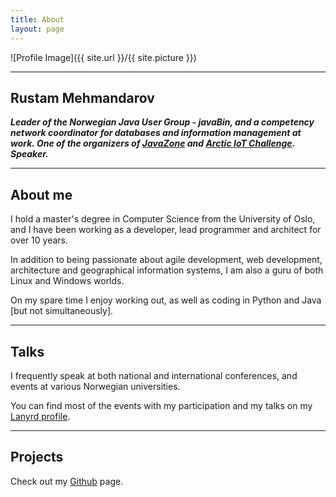 ```yaml
---
title: About
layout: page
---
```

![Profile Image]({{ site.url }}/{{ site.picture }})

---

## Rustam Mehmandarov

_**Leader of the Norwegian Java User Group - javaBin, and a competency network coordinator for databases and information management at work. One of the organizers of [JavaZone][1] and [Arctic IoT Challenge][4]. Speaker.**_

---

## About me

I hold a master's degree in Computer Science from the University of Oslo, and I have been working as a developer, lead programmer and architect for over 10 years. 

In addition to being passionate about agile development, web development, architecture and geographical information systems, I am also a guru of both Linux and Windows worlds. 

On my spare time I enjoy working out, as well as coding in Python and Java [but not simultaneously].

---

## Talks

I frequently speak at both national and international conferences, and events at various Norwegian universities.

You can find most of the events with my participation and my talks on my [Lanyrd profile][2].

---

## Projects

Check out my [Github][3] page.


[1]: https://javazone.no
[2]: http://lanyrd.com/profile/rmehmandarov/
[3]: https://github.com/mehmandarov
[4]: http://ariot.no
